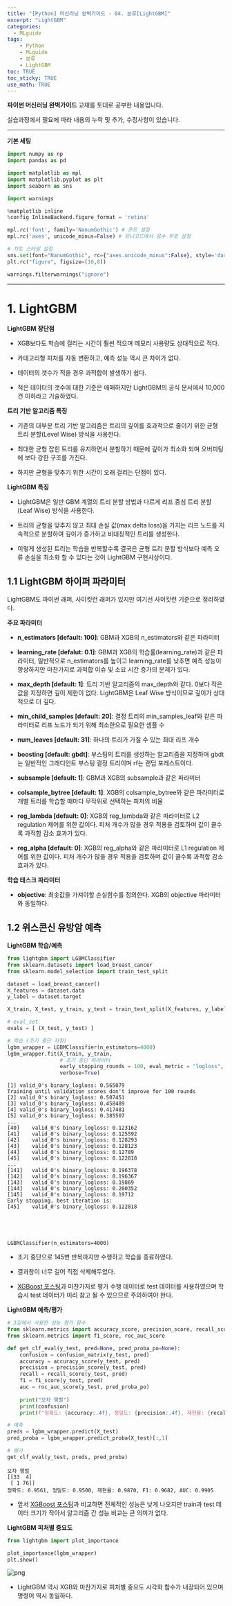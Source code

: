 ```yaml
---
title: "[Python] 머신러닝 완벽가이드 - 04. 분류[LightGBM]"
excerpt: "LightGBM"
categories: 
  - MLguide
tags: 
    - Python
    - MLguide
    - 분류
    - LightGBM
toc: TRUE
toc_sticky: TRUE
use_math: TRUE
---
```


**파이썬 머신러닝 완벽가이드** 교재를 토대로 공부한 내용입니다.

실습과정에서 필요에 따라 내용의 누락 및 추가, 수정사항이 있습니다.

---


**기본 세팅**


```python
import numpy as np
import pandas as pd

import matplotlib as mpl
import matplotlib.pyplot as plt
import seaborn as sns

import warnings
```


```python
%matplotlib inline
%config InlineBackend.figure_format = 'retina'

mpl.rc('font', family='NanumGothic') # 폰트 설정
mpl.rc('axes', unicode_minus=False) # 유니코드에서 음수 부호 설정

# 차트 스타일 설정
sns.set(font="NanumGothic", rc={"axes.unicode_minus":False}, style='darkgrid')
plt.rc("figure", figsize=(10,8))

warnings.filterwarnings("ignore")
```

---

# 1. LightGBM

**LightGBM 장단점**

- XGB보다도 학습에 걸리는 시간이 훨씬 적으며 메모리 사용량도 상대적으로 적다.


- 카테고리형 피처를 자동 변환하고, 예측 성능 역시 큰 차이가 없다. 


- 데이터의 갯수가 적을 경우 과적합이 발생하기 쉽다. 


- 적은 데이터의 갯수에 대한 기준은 애매하지만 LightGBM의 공식 문서에서 10,000건 이하라고 기술하였다.

**트리 기반 알고리즘 특징**

- 기존의 대부분 트리 기반 알고리즘은 트리의 깊이를 효과적으로 줄이기 위한 균형 트리 분할(Level Wise) 방식을 사용한다.


- 최대한 균형 잡힌 트리를 유지하면서 분할하기 때문에 깊이가 최소화 되며 오버피팅에 보다 강한 구조를 가진다. 


- 하지만 균형을 맞추기 위한 시간이 오래 걸리는 단점이 있다.

**LightGBM 특징**

- LightGBM은 일반 GBM 계열의 트리 분할 방법과 다르게 리프 중심 트리 분할(Leaf Wise) 방식을 사용한다.


- 트리의 균형을 맞추지 않고 최대 손실 값(max delta loss)을 가지는 리프 노드를 지속적으로 분할하여 깊이가 증가하고 비대칭적인 트리를 생성한다.


- 이렇게 생성된 트리는 학습을 반복할수록 결국은 균형 트리 분할 방식보다 예측 오류 손실을 최소화 할 수 있다는 것이 LightGBM 구현사상이다.

## 1.1 LightGBM 하이퍼 파라미터

LightGBM도 파이썬 래퍼, 사이킷런 래퍼가 있지만 여기선 사이킷런 기준으로 정리하였다.

**주요 파라미터**

- **n_estimators [default: 100]**: GBM과 XGB의 n_estimators와 같은 파라미터


- **learning_rate [defalut: 0.1]**: GBM과 XGB의 학습률(learning_rate)과 같은 파라미터, 일반적으로 n_estimators를 높이고 learning_rate를 낮추면 예측 성능이 향상하지만 마찬가지로 과적합 이슈 및 소요 시간 증가의 문제가 있다.
      
      
- **max_depth [default: 1]**: 트리 기반 알고리즘의 max_depth와 같다. 0보다 작은 값을 지정하면 깊이 제한이 없다. LightGBM은 Leaf Wise 방식이므로 깊이가 상대적으로 더 깊다.
              

- **min_child_samples [default: 20]**: 결정 트리의 min_samples_leaf와 같은 파라미터로 리프 노드가 되기 위해 최소한으로 필요한 샘플 수
                       
                       
- **num_leaves [default: 31]**: 하나의 트리가 가질 수 있는 최대 리프 개수


- **boosting [default: gbdt]**: 부스팅의 트리를 생성하는 알고리즘을 지정하며 gbdt는 일반적인 그래디언트 부스팅 결정 트리이며 rf는 랜덤 포레스트이다.


- **subsample [default: 1]**: GBM과 XGB의 subsample과 같은 파라미터


- **colsample_bytree [default: 1]**: XGB의 colsample_bytree와 같은 파라미터로 개별 트리를 학습할 때마다 무작위로 선택하는 피처의 비율


- **reg_lambda [default: 0]**: XGB의 reg_lambda와 같은 파라미터로 L2 regulation 제어를 위한 값이다. 피처 개수가 많을 경우 적용을 검토하며 값이 클수록 과적합 감소 효과가 있다.
    
    
- **reg_alpha [default: 0]**: XGB의 reg_alpha와 같은 파라미터로 L1 regulation 제어를 위한 값이다. 피처 개수가 많을 경우 적용을 검토하며 값이 클수록 과적합 감소 효과가 있다.

**학습 태스크 파라미터**

- **objective**: 최솟값을 가져야할 손실함수를 정의한다. XGB의 objective 파라미터와 동일하다.

## 1.2 위스콘신 유방암 예측

**LightGBM 학습/예측**


```python
from lightgbm import LGBMClassifier
from sklearn.datasets import load_breast_cancer
from sklearn.model_selection import train_test_split

dataset = load_breast_cancer()
X_features = dataset.data
y_label = dataset.target

X_train, X_test, y_train, y_test = train_test_split(X_features, y_label, test_size=0.2, random_state=156)

# eval_set
evals = [ (X_test, y_test) ]

# 학습 (조기 중단 지정)
lgbm_wrapper = LGBMClassifier(n_estimators=4000)
lgbm_wrapper.fit(X_train, y_train,
                 # 조기 중단 파라미터
                 early_stopping_rounds = 100, eval_metric = "logloss", eval_set = evals, 
                 verbose=True)
```

    [1]	valid_0's binary_logloss: 0.565079
    Training until validation scores don't improve for 100 rounds
    [2]	valid_0's binary_logloss: 0.507451
    [3]	valid_0's binary_logloss: 0.458489
    [4]	valid_0's binary_logloss: 0.417481
    [5]	valid_0's binary_logloss: 0.385507
    ...
    [40]	valid_0's binary_logloss: 0.123162
    [41]	valid_0's binary_logloss: 0.125592
    [42]	valid_0's binary_logloss: 0.128293
    [43]	valid_0's binary_logloss: 0.128123
    [44]	valid_0's binary_logloss: 0.12789
    [45]	valid_0's binary_logloss: 0.122818
    ...
    [141]	valid_0's binary_logloss: 0.196378
    [142]	valid_0's binary_logloss: 0.196367
    [143]	valid_0's binary_logloss: 0.19869
    [144]	valid_0's binary_logloss: 0.200352
    [145]	valid_0's binary_logloss: 0.19712
    Early stopping, best iteration is:
    [45]	valid_0's binary_logloss: 0.122818
    




    LGBMClassifier(n_estimators=4000)



- 조기 중단으로 145번 반복까지만 수행하고 학습을 종료하였다.


- 결과창이 너무 길어 직접 삭제해두었다.


- [XGBoost 포스팅](https://romg2.github.io/mlguide/03_%EB%A8%B8%EC%8B%A0%EB%9F%AC%EB%8B%9D-%EC%99%84%EB%B2%BD%EA%B0%80%EC%9D%B4%EB%93%9C-04.-%EB%B6%84%EB%A5%98-XGBoost/)과 마찬가지로 평가 수행 데이터로 test 데이터를 사용하였으며 학습시 test 데이터가 미리 참고 될 수 있으므로 주의하여야 한다.

**LightGBM 예측/평가**


```python
# 3장에서 사용한 성능 평가 함수
from sklearn.metrics import accuracy_score, precision_score, recall_score, confusion_matrix
from sklearn.metrics import f1_score, roc_auc_score

def get_clf_eval(y_test, pred=None, pred_proba_po=None):
    confusion = confusion_matrix(y_test, pred)
    accuracy = accuracy_score(y_test, pred)
    precision = precision_score(y_test, pred)
    recall = recall_score(y_test, pred)
    f1 = f1_score(y_test, pred)
    auc = roc_auc_score(y_test, pred_proba_po)
   
    print("오차 행렬")
    print(confusion)
    print(f"정확도: {accuracy:.4f}, 정밀도: {precision:.4f}, 재현율: {recall:.4f}, F1: {f1:.4f}, AUC: {auc:.4f}")
```


```python
# 예측
preds = lgbm_wrapper.predict(X_test)
pred_proba = lgbm_wrapper.predict_proba(X_test)[:,1]

# 평가
get_clf_eval(y_test, preds, pred_proba)
```

    오차 행렬
    [[33  4]
     [ 1 76]]
    정확도: 0.9561, 정밀도: 0.9500, 재현율: 0.9870, F1: 0.9682, AUC: 0.9905
    

- 앞서 [XGBoost 포스팅](https://romg2.github.io/mlguide/03_%EB%A8%B8%EC%8B%A0%EB%9F%AC%EB%8B%9D-%EC%99%84%EB%B2%BD%EA%B0%80%EC%9D%B4%EB%93%9C-04.-%EB%B6%84%EB%A5%98-XGBoost/)과 비교하면 전체적인 성능은 낮게 나오지만 train과 test 데이터 크기가 작아서 알고리즘 간 성능 비교는 큰 의미가 없다.

**LightGBM 피처별 중요도**


```python
from lightgbm import plot_importance

plot_importance(lgbm_wrapper)
plt.show()
```


    
![png](../../assets/images/post_images/2021-06-17-04/output_26_0.png)
    


- LightGBM 역시 XGB와 마찬가지로 피처별 중요도 시각화 함수가 내장되어 있으며 명령어 역시 동일하다.

